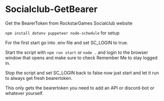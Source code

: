 # Socialclub-GetBearer
Get the BearerToken from RockstarGames Socialclub website

`npm install dotenv puppeteer node-schedule` for setup

For the first start go into .env file and set SC_LOGIN to true.

Start the script with `npm run start` or `node .` and login to the browser window that opens and make sure to check Remember Me to stay logged in.

Stop the script and set SC_LOGIN back to false now just start and let it run to always get fresh bearertoken.

This only gets the bearertoken you need to add an API or discord-bot or whatever yourself.
